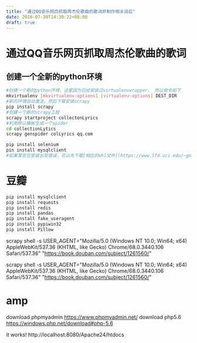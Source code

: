 ```yaml
---
title: "通过QQ音乐网页抓取周杰伦歌曲的歌词并制作相关词云"
date: 2018-07-30T14:30:22+08:00
draft: true
---
```


# 通过QQ音乐网页抓取周杰伦歌曲的歌词

## 创建一个全新的python环境

```sh
#创建一个新的python环境，这里因为已经安装过virtualenvwrapper， 所以命令如下
mkvirtualenv [mkvirtualenv-options] [virtualenv-options] DEST_DIR
#新的环境自动激活，然后下载安装scrapy
pip install scrapy
#创建一个新的scrapy工程
scrapy startproject collectonLyrics
#利用默认模板生成一个spider
cd collectionLytics
scrapy genspider colLyrics qq.com

pip install selenium
pin install mysqlclient
#如果某些包安装出现错误，可以先下载[相应的whl文件](https://www.lfd.uci.edu/~gohlke/pythonlibs/)再安装
```

# 豆瓣
```python
pip install mysqlclient
pip install requests
pip install redis
pip install pandas
pip install fake_useragent
pip install pypiwin32
pip install Pillow
```

 scrapy shell -s USER_AGENT="Mozilla/5.0 (Windows NT 10.0; Win64; x64) AppleWebKit/537.36 (KHTML, like Gecko) Chrome/68.0.3440.106 Safari/537.36" "https://book.douban.com/subject/1261560/"

 scrapy shell -s USER_AGENT="Mozilla/5.0 (Windows NT 10.0; Win64; x64) AppleWebKit/537.36 (KHTML, like Gecko) Chrome/68.0.3440.106 Safari/537.36" "https://book.douban.com/subject/1261560/"




 # amp
 download phpmyadmin <https://www.phpmyadmin.net/>
 download php5.6 <https://windows.php.net/download#php-5.6>

 it works! http://localhost:8080/Apache24/htdocs
